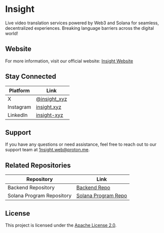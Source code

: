 # Insight
Live video translation services powered by Web3 and Solana for seamless, decentralized experiences. Breaking language barriers across the digital world!

## Website
For more information, visit our official website: [Insight Website](https://insight-app.xyz/)

## Stay Connected
| Platform | Link |
|-----------|------|
| X         | [@insight_xyz](https://x.com/insight_xyz) |
| Instagram | [insight.xyz](https://www.instagram.com/insight.xyz/) |
| LinkedIn  | [insight-xyz](https://www.linkedin.com/company/insight-xyz/) |

## Support
If you have any questions or need assistance, feel free to reach out to our support team at 1nsight.web@proton.me.

## Related Repositories
| Repository           | Link |
|----------------------|------|
| Backend Repository    | [Backend Repo](https://github.com/insight-extension/backend) |
| Solana Program Repository | [Solana Program Repo](https://github.com/insight-extension/solana-deposit-program) |

## License
This project is licensed under the [Apache License 2.0](https://www.apache.org/licenses/LICENSE-2.0.html).
